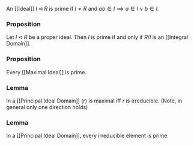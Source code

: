 An [[Ideal]] $I\triangleleft R$ is prime if $I\neq R$ and $ab\in I\implies a\in I\lor b\in I$.

### Proposition 
Let $I\triangleleft R$ be a proper ideal. Then $I$ is prime 
if and only if
$R/I$ is an [[Integral Domain]].

### Proposition
Every [[Maximal Ideal]] is prime.

### Lemma 
In a [[Principal Ideal Domain]] $(r)$ is maximal iff $r$ is irreducible. 
(Note, in general only one direction holds)

### Lemma
In a [[Principal Ideal Domain]], every irreducible element is prime.